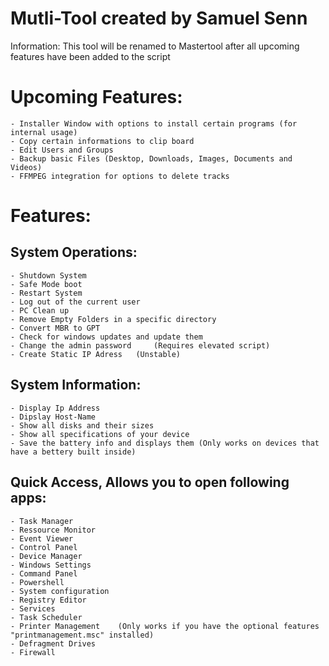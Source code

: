 # Mutli-Tool created by Samuel Senn
Information: This tool will be renamed to Mastertool after all upcoming features have been added to the script
# Upcoming Features:
	- Installer Window with options to install certain programs (for internal usage)
	- Copy certain informations to clip board
	- Edit Users and Groups
	- Backup basic Files (Desktop, Downloads, Images, Documents and Videos)
	- FFMPEG integration for options to delete tracks
	
# Features: 
## System Operations:

	- Shutdown System
	- Safe Mode boot
	- Restart System
	- Log out of the current user
	- PC Clean up
	- Remove Empty Folders in a specific directory
	- Convert MBR to GPT
	- Check for windows updates and update them
	- Change the admin password 	(Requires elevated script)
	- Create Static IP Adress 	(Unstable) 

## System Information:

	- Display Ip Address 
	- Dipslay Host-Name
	- Show all disks and their sizes
	- Show all specifications of your device
	- Save the battery info and displays them (Only works on devices that have a bettery built inside)

## Quick Access, Allows you to open following apps:

	- Task Manager
	- Ressource Monitor
	- Event Viewer
	- Control Panel
	- Device Manager
	- Windows Settings
	- Command Panel
	- Powershell
	- System configuration
	- Registry Editor
	- Services
	- Task Scheduler
	- Printer Management 	(Only works if you have the optional features "printmanagement.msc" installed)
	- Defragment Drives
	- Firewall
